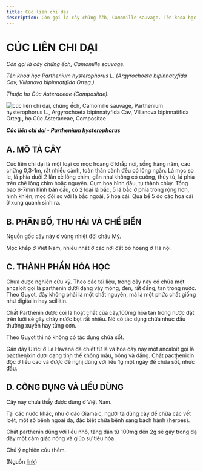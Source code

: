 ```yaml
---
title: Cúc liên chi dại
description: Còn gọi là cây chứng ếch, Camomille sauvage. Tên khoa học Parthenium hysterophorus L. (Argyrochoeta bipinnatyfida Cav, Villanova bipinnatifida Orteg.). Thuộc họ Cúc Asteraceae (Compositae).
---
```

# CÚC LIÊN CHI DẠI

*Còn gọi là cây chứng ếch, Camomille sauvage.*

*Tên khoa học Parthenium hysterophorus L. (Argyrochoeta bipinnatyfida Cav, Villanova bipinnatifida Orteg.).*

*Thuộc họ Cúc Asteraceae (Compositae).*

![cúc liên chi dại, chứng ếch, Camomille sauvage, Parthenium hysterophorus L., Argyrochoeta bipinnatyfida Cav, Villanova bipinnatifida Orteg., họ Cúc Asteraceae, Compositae](/imgs/do-tat-loi/ctvvtvn/cuc-lien-chi-dai.jpg)

***Cúc liên chi dại - Parthenium hysterophorus***

## A. MÔ TẢ CÂY

Cúc liên chi dại là một loại cỏ mọc hoang ở khắp nơi, sống hàng năm, cao chừng 0,3-1m, rất nhiều cành, toàn thân cành đều có lông ngắn. Lá mọc so le, lá phía dưới 2 lần xẻ lông chim, gần như không có cuống, thùy tù, lá phía trên chẽ lông chim hoặc nguyên. Cụm hoa hình đầu, tụ thành chùy. Tổng bao 6-7mm hình bán cầu, có 2 loại lá bắc, 5 lá bắc ở phía trong rộng hơn, hình khiên, mọc đối so với lá bắc ngoài, 5 hoa cái. Quả bế 5 do các hoa cái ở xung quanh sinh ra.

## B. PHÂN BỐ, THU HÁI VÀ CHẾ BIẾN

Nguồn gốc cây này ở vùng nhiệt đới châu Mỹ.

Mọc khắp ở Việt Nam, nhiều nhất ở các nơi đất bỏ hoang ở Hà nội.

## C. THÀNH PHẦN HÓA HỌC

Chưa được nghiên cứu kỹ. Theo các tài liệu, trong cây này có chứa một ancaloit gọi là parthenin dưới dạng vảy mỏng, đen, rất đắng, tan trong nước. Theo Guyot, đây không phải là một chất nguyên, mà là một phức chất giống như digitalin hay scillitin.

Chất Parthenin được coi là hoạt chất của cây,100mg hòa tan trong nước đặt trên lưỡi sẽ gây chảy nước bọt rất nhiều. Nó có tác dụng chữa nhức đầu thường xuyên hay từng cơn.

Theo Guyot thì nó không có tác dụng chữa sốt.

Gần đây Ulrici ở La Havana đã chiết từ lá và hoa cây này một ancaloit gọi là pacthenixin dưới dạng tinh thể không màu, bóng và đắng. Chất pacthenixin độc ở liều cao và được đề nghị dùng với liều 1g một ngày để chữa sốt, nhức đầu.

## D. CÔNG DỤNG VÀ LIỀU DÙNG

Cây này chưa thấy được dùng ở Việt Nam.

Tại các nước khác, như ở đảo Giamaic, người ta dùng cây để chữa các vết loét, một số bệnh ngoài da, đặc biệt chữa bệnh sang bạch hành (herpes).

Chất parthenin dùng với liều nhỏ, tăng dần từ 100mg đến 2g sẽ gây trong dạ dày một cảm giác nóng và giúp sự tiêu hóa.

Chú ý nghiên cứu thêm.

(Nguồn <a href="http://www.thuocvuonnha.com/nhung-cay-thuoc-va-vi-thuoc-viet-nam/ket-qua-tra-cuu/cuc-lien-chi-dai" target="_blank">link</a>)

